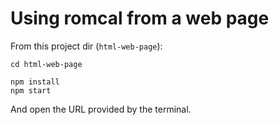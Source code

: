 # Using romcal from a web page

From this project dir (`html-web-page`):

```shell
cd html-web-page

npm install
npm start
```

And open the URL provided by the terminal.
